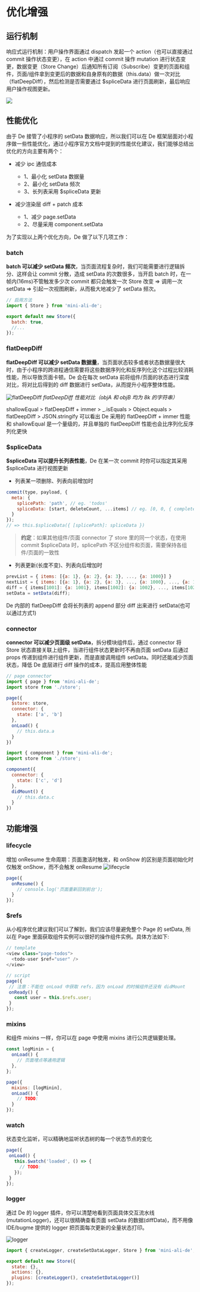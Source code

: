 # 优化增强

## 运行机制
响应式运行机制：用户操作界面通过 dispatch 发起一个 action（也可以直接通过 commit 操作状态变更），在 action 中通过 commit 操作 mutation 进行状态变更，数据变更（Store Change）后通知所有订阅（Subscribe）变更的页面和组件，页面/组件拿到变更后的数据和自身原有的数据（this.data）做一次对比（flatDeepDiff），然后检测是否需要通过 $spliceData 进行页面刷新，最后响应用户操作视图更新。

![](https://gw.alipayobjects.com/mdn/social_tod/afts/img/A*KD1SRZgyiwMAAAAAAAAAAABkARQnAQ)

## 性能优化
由于 De 接管了小程序的 setData 数据响应，所以我们可以在 De 框架层面对小程序做一些性能优化，通过小程序官方文档中提到的性能优化建议，我们能够总结出优化的方向主要有两个：

* 减少 ipc 通信成本
  - 1、最小化 setData 数据量
  - 2、最小化 setData 频次
  - 3、长列表采用 $spliceData 更新

* 减少渲染层 diff + patch 成本
  - 1、减少 page.setData
  - 2、尽量采用 component.setData

为了实现以上两个优化方向，De 做了以下几项工作：

### batch
**batch 可以减少 setData 频次**，当页面流程复杂时，我们可能需要进行逻辑拆分、这样会让 commit 分散，造成 setData 的次数很多，当开启 batch 时，在一帧内(16ms)不管触发多少次 commit 都只会触发一次 Store 改变 => 调用一次 setData => 引起一次视图刷新，从而极大地减少了 setData 频次。

```js
// 启用方法
import { Store } from 'mini-ali-de';

export default new Store({
  batch: true,
  //...
});
```

### flatDeepDiff
**flatDeepDiff 可以减少 setData 数据量**，当页面状态较多或者状态数据量很大时，由于小程序的跨进程通信需要将这些数据序列化和反序列化这个过程比较消耗性能，所以导致页面卡顿。De 会在每次 setData 前将组件/页面的状态进行深度对比，将对比后得到的 diff 数据进行 setData，从而提升小程序整体性能。

![flatDeepDiff](https://intranetproxy.alipay.com/skylark/lark/0/2019/png/35272/1566245671060-ca2e9e08-9c35-43f8-8765-f9033aafead4.png) 
*flatDeepDiff 性能对比（objA 和 objB 均为 8k 的字符串）*

shallowEqual > flatDeepDiff + immer > _.isEquals > Object.equals > flatDeepDiff > JSON.stringify
可以看出 De 采用的 flatDeepDiff + immer 性能和 shallowEqual 是一个量级的，并且单独的 flatDeepDiff 性能也会比序列化反序列化更快

### $spliceData
**$spliceData 可以提升长列表性能**，De 在某一次 commit 时你可以指定其采用 $spliceData 进行视图更新

* 列表某一项删除、列表向前增加时

```js
commit(type, payload, {
  meta: {
    splicePath: 'path', // eg. 'todos'
    spliceData: [start, deleteCount, ...items] // eg. [0, 0, { completed: false, value: 'hello' }]
  }
});
// => this.$spliceData({ [splicePath]: spliceData })
```

> **约定**：如果其他组件/页面 connector 了 store 里的同一个状态，在使用 commit $spliceData 时，splicePath 不区分组件和页面，需要保持各组件/页面的一致性

* 列表更新(长度不变)、列表向后增加时

```js
prevList = { items: [{a: 1}, {a: 2}, {a: 3}, ..., {a: 1000}] }
nextList = { items: [{a: 1}, {a: 2}, {a: 3}, ..., {a: 1000}, ..., {a: 1020}] }
diff = { items[1001]: {a: 1001}, items[1002]: {a: 1002}, ..., items[1020]: {a: 1020} }
setData = setData(diff);
```

De 内部的 flatDeepDiff 会将长列表的 append 部分 diff 出来进行 setData(也可以通过方式1)

### connector
**connector 可以减少页面级 setData**，拆分模块组件后，通过 connector 将 Store 状态直接关联上组件，当进行组件状态更新时不再由页面 setData 后通过 props 传递到组件进行组件更新，而是直接调用组件 setData。同时还能减少页面状态，降低 De 底层进行 diff 操作的成本，提高应用整体性能

```js
// page connector
import { page } from 'mini-ali-de';
import store from './store';

page({
  $store: store,
  connector: {
    state: ['a', 'b']
  },
  onLoad() {
    // this.data.a
  }
})
````

```js
import { component } from 'mini-ali-de';
import store from './store';

component({
  connector: {
    state: ['c', 'd']
  },
  didMount() {
    // this.data.c
  }
})
````

## 功能增强

### lifecycle
增加 onResume 生命周期：页面激活时触发，和 onShow 的区别是页面初始化时仅触发 onShow，而不会触发 onResume
![lifecycle](https://gw.alipayobjects.com/mdn/social_tod/afts/img/A*N64MTIWHc1EAAAAAAAAAAABkARQnAQ)

```js
page({
  onResume() {
    // console.log('页面重新回到前台');
  }
});
```

### $refs
从小程序优化建议我们可以了解到，我们应该尽量避免整个 Page 的 setData, 所以在 Page 里面获取组件实例可以很好的操作组件实例。具体方法如下:

```js
// template
<view class="page-todos">
  <todo-user $ref="user" />
</view>

// script
page({
 // 注意：不能在 onLoad 中获取 refs，因为 onLoad 的时候组件还没有 didMount
 onReady() {
   const user = this.$refs.user;
 }
});
```

### mixins
和组件 mixins 一样，你可以在 page 中使用 mixins 进行公共逻辑要处理。

```js
const logMinin = {
  onLoad() {
    // 页面埋点等通用逻辑
  },
};

page({
  mixins: [logMinin],
  onLoad() {
    // TODO:
  }
});
```

### watch
状态变化监听，可以精确地监听状态树的每一个状态节点的变化

```js
page({
 onLoad() {
   this.$watch('loaded', () => {
     // TODO:
   });
 }
});
```

### logger
通过 De 的 logger 插件，你可以清楚地看到页面具体交互流水线(mutationLogger)，还可以很精确查看页面 setData 的数据(diffData)，而不用像 IDE/bugme 提供的 logger 把页面每次更新的全量状态打印。

![logger](https://intranetproxy.alipay.com/skylark/lark/0/2019/png/35272/1566272488644-942394c1-1b59-4465-8ade-a56a33f9e059.png) 

```js
import { createLogger, createSetDataLogger, Store } from 'mini-ali-de';

export default new Store({
  state: {},
  actions: {},
  plugins: [createLogger(), createSetDataLogger()]
});
````
